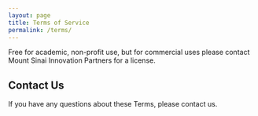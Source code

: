 ```yaml
---
layout: page
title: Terms of Service
permalink: /terms/
---
```


Free for academic, non-profit use, but for commercial uses please contact Mount Sinai Innovation Partners for a license.

## Contact Us
If you have any questions about these Terms, please contact us.

